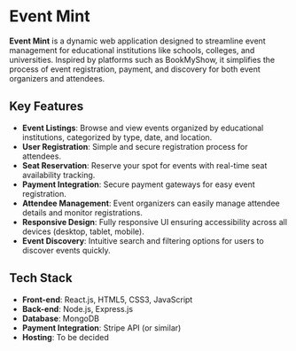 # Event Mint

**Event Mint** is a dynamic web application designed to streamline event management for educational institutions like schools, colleges, and universities. Inspired by platforms such as BookMyShow, it simplifies the process of event registration, payment, and discovery for both event organizers and attendees.

## Key Features

- **Event Listings**: Browse and view events organized by educational institutions, categorized by type, date, and location.
- **User Registration**: Simple and secure registration process for attendees.
- **Seat Reservation**: Reserve your spot for events with real-time seat availability tracking.
- **Payment Integration**: Secure payment gateways for easy event registration.
- **Attendee Management**: Event organizers can easily manage attendee details and monitor registrations.
- **Responsive Design**: Fully responsive UI ensuring accessibility across all devices (desktop, tablet, mobile).
- **Event Discovery**: Intuitive search and filtering options for users to discover events quickly.

## Tech Stack

- **Front-end**: React.js, HTML5, CSS3, JavaScript
- **Back-end**: Node.js, Express.js
- **Database**: MongoDB
- **Payment Integration**: Stripe API (or similar)
- **Hosting**: To be decided
